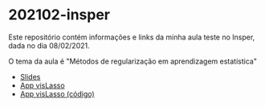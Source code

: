 
# 202102-insper

<!-- badges: start -->
<!-- badges: end -->

Este repositório contém informações e links da minha aula teste no Insper, dada no dia 08/02/2021.

O tema da aula é "Métodos de regularização em aprendizagem estatística"

- [Slides](https://jtrecenti.github.io/202102-insper/slides/index.html)
- [App visLasso](https://rseis.shinyapps.io/visLasso)
- [App visLasso (código)](https://github.com/curso-r/visLasso)

